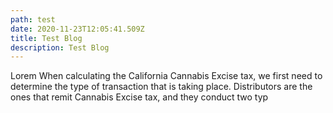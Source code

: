 ```yaml
---
path: test
date: 2020-11-23T12:05:41.509Z
title: Test Blog
description: Test Blog
---
```

Lorem When calculating the California Cannabis Excise tax, we first need to determine the type of transaction that is taking place. Distributors are the ones that remit Cannabis Excise tax, and they conduct two typ